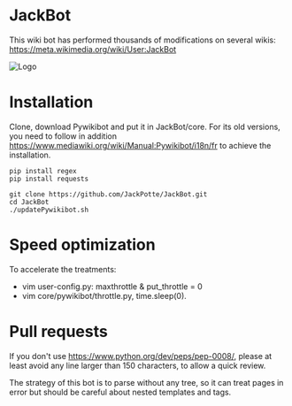 JackBot
=======

This wiki bot has performed thousands of modifications on several wikis: https://meta.wikimedia.org/wiki/User:JackBot

![Logo](https://upload.wikimedia.org/wikipedia/commons/f/f2/Pywikibot-logo-suggestion-mediawiki.svg)


# Installation

Clone, download Pywikibot and put it in JackBot/core.
For its old versions, you need to follow in addition
https://www.mediawiki.org/wiki/Manual:Pywikibot/i18n/fr to achieve the installation.
```
pip install regex
pip install requests

git clone https://github.com/JackPotte/JackBot.git
cd JackBot
./updatePywikibot.sh
```


# Speed optimization
To accelerate the treatments:
* vim user-config.py: maxthrottle & put_throttle = 0
* vim core/pywikibot/throttle.py, time.sleep(0).


# Pull requests

If you don't use https://www.python.org/dev/peps/pep-0008/, 
please at least avoid any line larger than 150 characters, to allow a quick review.

The strategy of this bot is to parse without any tree, so it can treat pages in error but should be careful about nested templates and tags.
